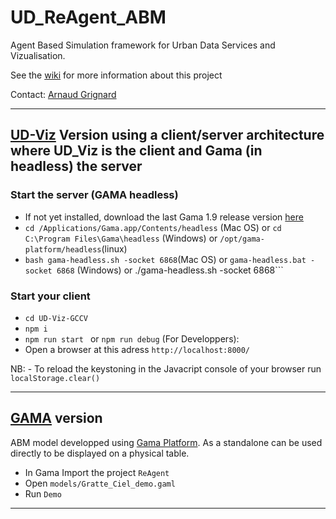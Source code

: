 # UD_ReAgent_ABM
Agent Based Simulation framework for Urban Data Services and Vizualisation.

See the [wiki](https://github.com/VCityTeam/UD_ReAgent_ABM/wiki) for more information about this project

Contact: [Arnaud Grignard](https://github.com/agrignard) 

----------------------------------------------------------------------------------------------------------




## [UD-Viz](https://github.com/VCityTeam/UD-Viz) Version using a client/server architecture where UD_Viz is the client and Gama (in headless) the server

### Start the server (GAMA headless) 

- If not yet installed, download the last Gama 1.9 release version [here](https://github.com/gama-platform/gama/releases/tag/1.9.0) 
- ``` cd /Applications/Gama.app/Contents/headless ``` (Mac OS) or ```cd C:\Program Files\Gama\headless``` (Windows) or ```/opt/gama-platform/headless```(linux)
- ``` bash gama-headless.sh -socket 6868 ```(Mac OS)   or ```gama-headless.bat -socket 6868``` (Windows) or ./gama-headless.sh -socket 6868```

### Start your client

- ``` cd UD-Viz-GCCV ```
- ``` npm i ```
- ```npm run start ``` or ```npm run debug``` (For Developpers):
- Open a browser at this adress ```http://localhost:8000/```


NB: - To reload the keystoning in the Javacript console of your browser run  ``` localStorage.clear() ```



----------------------------------------------------------------------------------------------------------
## [GAMA](https://gama-platform.org/) version
ABM model developped using [Gama Platform](https://gama-platform.org/). As a standalone can be used directly to be displayed on a physical table. 

- In Gama Import the project ```ReAgent```
- Open ```models/Gratte_Ciel_demo.gaml```
- Run ```Demo```

----------------------------------------------------------------------------------------------------------

